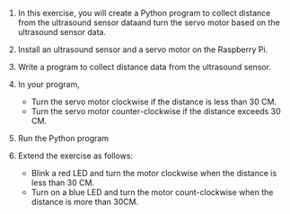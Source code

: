 1. In this exercise, you will create a Python program to collect distance from the ultrasound sensor dataand turn the servo motor based on the ultrasound sensor data.
2. Install an ultrasound sensor and a servo motor on the Raspberry Pi.
3. Write a program to collect distance data from the ultrasound sensor.
4. In your program,
    - Turn the servo motor clockwise if the distance is less than 30 CM.
    - Turn the servo motor counter-clockwise if the distance exceeds 30 CM.
    
5. Run the Python program
6. Extend the exercise as follows:
    - Blink a red LED and turn the motor clockwise when the distance is less than 30 CM.
    - Turn on a blue LED and turn the motor count-clockwise when the distance is more than 30CM.
